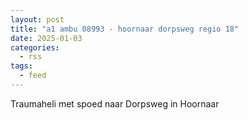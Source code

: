 ```yaml
---
layout: post
title: "a1 ambu 08993 - hoornaar dorpsweg regio 18"
date: 2025-01-03
categories: 
  - rss
tags: 
  - feed
---
```


Traumaheli met spoed naar Dorpsweg in Hoornaar
